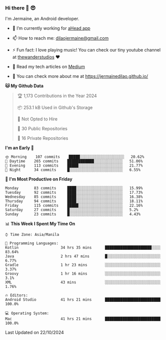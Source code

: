 ### Hi there 👋 😎
I'm Jermaine, an Android developer.

- 🔭 I’m currently working for [aHead app](https://www.ahead-app.com/)

- 📫 How to reach me: dilaojermaine@gmail.com

- ⚡ Fun fact: I love playing music! You can check our tiny youtube channel at [thewanderstudios](https://www.youtube.com/thewanderstudios) ♥️

- 📖 Read my tech articles on [Medium](https://jermainedilao.medium.com/)

- 👀 You can check more about me at https://jermainedilao.github.io/

<!--
**jermainedilao/jermainedilao** is a ✨ _special_ ✨ repository because its `README.md` (this file) appears on your GitHub profile.

Here are some ideas to get you started:

- 🔭 I’m currently working on ...
- 🌱 I’m currently learning ...
- 👯 I’m looking to collaborate on ...
- 🤔 I’m looking for help with ...
- 💬 Ask me about ...
- 📫 How to reach me: ...
- 😄 Pronouns: ...
- ⚡ Fun fact: ...
-->

<!--START_SECTION:waka-->
**🐱 My Github Data** 

> 🏆 1,173 Contributions in the Year 2024
 > 
> 📦 253.1 kB Used in Github's Storage 
 > 
> 🚫 Not Opted to Hire
 > 
> 📜 30 Public Repositories 
 > 
> 🔑 16 Private Repositories  
 > 
**I'm an Early 🐤** 

```text
🌞 Morning    107 commits    █████░░░░░░░░░░░░░░░░░░░░   20.62% 
🌆 Daytime    265 commits    ████████████░░░░░░░░░░░░░   51.06% 
🌃 Evening    113 commits    █████░░░░░░░░░░░░░░░░░░░░   21.77% 
🌙 Night      34 commits     █░░░░░░░░░░░░░░░░░░░░░░░░   6.55%

```
📅 **I'm Most Productive on Friday** 

```text
Monday       83 commits     ████░░░░░░░░░░░░░░░░░░░░░   15.99% 
Tuesday      92 commits     ████░░░░░░░░░░░░░░░░░░░░░   17.73% 
Wednesday    85 commits     ████░░░░░░░░░░░░░░░░░░░░░   16.38% 
Thursday     94 commits     ████░░░░░░░░░░░░░░░░░░░░░   18.11% 
Friday       115 commits    █████░░░░░░░░░░░░░░░░░░░░   22.16% 
Saturday     27 commits     █░░░░░░░░░░░░░░░░░░░░░░░░   5.2% 
Sunday       23 commits     █░░░░░░░░░░░░░░░░░░░░░░░░   4.43%

```


📊 **This Week I Spent My Time On** 

```text
⌚︎ Time Zone: Asia/Manila

💬 Programming Languages: 
Kotlin                   34 hrs 35 mins      █████████████████████░░░░   83.64% 
Java                     2 hrs 47 mins       █░░░░░░░░░░░░░░░░░░░░░░░░   6.77% 
Gradle                   1 hr 23 mins        ░░░░░░░░░░░░░░░░░░░░░░░░░   3.37% 
Groovy                   1 hr 16 mins        ░░░░░░░░░░░░░░░░░░░░░░░░░   3.1% 
XML                      43 mins             ░░░░░░░░░░░░░░░░░░░░░░░░░   1.76%

🔥 Editors: 
Android Studio           41 hrs 21 mins      █████████████████████████   100.0%

💻 Operating System: 
Mac                      41 hrs 21 mins      █████████████████████████   100.0%

```


 Last Updated on 22/10/2024
<!--END_SECTION:waka-->

